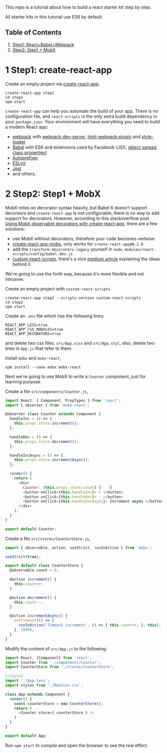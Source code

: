 This repo is a tutorial about how to build a react starter kit step by step.

All starter kits in this tutorial use ES6 by default.

Table of Contents
-----------------
1. [Step1: React+Babel+Webpack](#1-step1-create-react-app)
1. [Step2: Step1 + MobX](#2-step2-mobx)


# 1 Step1: create-react-app

Create an empty project via [create-react-app](https://github.com/facebookincubator/create-react-app),

    create-react-app step1
    cd step1
    npm start
    

`create-react-app` can help you automate the build of your app. There is no configuration file, and `react-scripts` is the only extra build dependency in your `package.json`. Your environment will have everything you need to build a modern React app:

* [webpack](https://webpack.github.io/) with [webpack-dev-server](https://github.com/webpack/webpack-dev-server), [html-webpack-plugin](https://github.com/ampedandwired/html-webpack-plugin) and [style-loader](https://github.com/webpack/style-loader)
* [Babel](http://babeljs.io/) with ES6 and extensions used by Facebook (JSX, [object spread](https://github.com/sebmarkbage/ecmascript-rest-spread/commits/master), [class properties](https://github.com/jeffmo/es-class-public-fields))
* [Autoprefixer](https://github.com/postcss/autoprefixer)
* [ESLint](http://eslint.org/)
* [Jest](http://facebook.github.io/jest)
* and others.


# 2 Step2: Step1 + MobX

MobX relies on decorator syntax heavily, but Babel 6 doesn't support decoraors and `create-react-app` is not configurable, there is no way to add support for decorators. However, according to this stackoverflow post [Using MobX observable decorators with create-react-app](http://stackoverflow.com/questions/39262103/using-mobx-observable-decorators-with-create-react-app),  there are a few solutions:

* use MobX without decorators, therefore your code  becomes verbose
* [create-react-app-mobx](https://github.com/mobxjs/create-react-app-mobx/), only works for `create-react-app@0.2.0`
* add the `transform-decorators-legacy` yourself in `node_modules/react-scripts/config/babel.dev.js`
* [custom-react-scripts](https://github.com/kitze/create-react-app), there's a nice [medium article](https://medium.com/@kitze/configure-create-react-app-without-ejecting-d8450e96196a#.1m4snh6b0) explaining the ideas behind it.

We're going to use the forth way, because it's more flexible and not intrusive.

Create an empty project with `custom-react-scripts`

    create-react-app step2 --scripts-version custom-react-scripts
    cd step2
    npm start

Create an `.env` file which has the following lines:

    REACT_APP_LESS=true
    REACT_APP_CSS_MODULES=true
    REACT_APP_DECORATORS=true


and delete two css files, `src/App.scss` and `src/App.styl`, also, delete two lines in `App.js` that refer to them.


Install `mobx` and `mobx-react`,

    npm install --save mobx mobx-react

Next we're going to use MobX to write a `Counter` component, just for learning purpose.

Create a file `src/components/Counter.js`,

```javascript
import React, { Component, PropTypes } from 'react';
import { observer } from 'mobx-react';

@observer class Counter extends Component {
  handleInc = () => {
    this.props.store.increment();
  };

  handleDec = () => {
    this.props.store.decrement(); 
  };

  handleIncAsync = () => {
    this.props.store.incrementAsync();
  };

  render() {
    return (
      <div>
        Counter: {this.props.store.count} {'  '}
        <button onClick={this.handleInc}> + </button>
        <button onClick={this.handleDec}> - </button>
        <button onClick={this.handleIncAsync}> Increment async </button>
      </div>
    );
  }
}

export default Counter;
```

Create a file `src/stores/CounterStore.js`,

```javascript
import { observable, action, useStrict, runInAction } from 'mobx';

useStrict(true);

export default class CounterStore {
  @observable count = 0;

  @action increment() {
    this.count++;
  }

  @action decrement() {
    this.count--;
  }

  @action incrementAsync() {
    setTimeout(() => {
      runInAction('Timeout increment', () => { this.count++; }, this);
    }, 1000);
  }
}
```

Modify the content of `src/App.js` to the following:

```javascript
import React, {Component} from 'react';
import Counter from './components/Counter';
import CounterStore from './stores/CounterStore';

//styles
import './App.less';
import styles from './Modules.css';

class App extends Component {
  render() {
    const counterStore = new CounterStore();
    return (
      <Counter store={ counterStore } />
    )
  }
}

export default App;
```

Run `npm start` to compile and open the browser to see the real effect.

